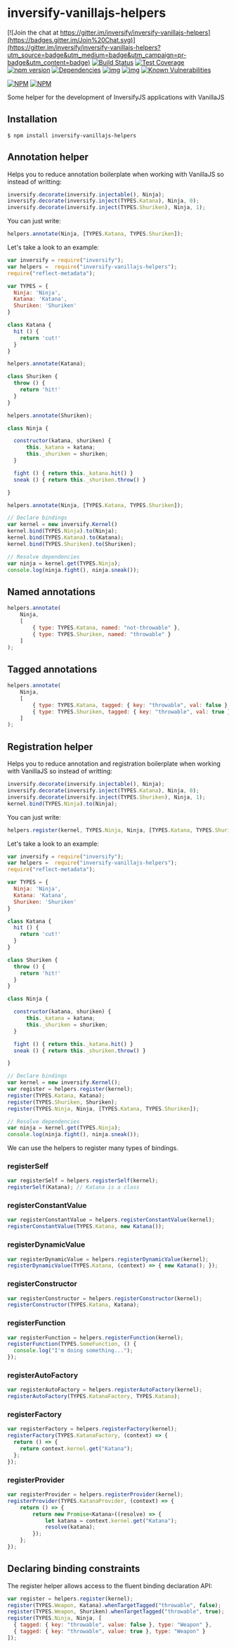 # inversify-vanillajs-helpers

[![Join the chat at https://gitter.im/inversify/inversify-vanillajs-helpers](https://badges.gitter.im/Join%20Chat.svg)](https://gitter.im/inversify/inversify-vanillajs-helpers?utm_source=badge&utm_medium=badge&utm_campaign=pr-badge&utm_content=badge)
[![Build Status](https://secure.travis-ci.org/inversify/inversify-vanillajs-helpers.svg?branch=master)](https://travis-ci.org/inversify/inversify-vanillajs-helpers)
[![Test Coverage](https://codeclimate.com/github/inversify/inversify-vanillajs-helpers/badges/coverage.svg)](https://codeclimate.com/github/inversify/inversify-vanillajs-helpers/coverage)
[![npm version](https://badge.fury.io/js/inversify-vanillajs-helpers.svg)](http://badge.fury.io/js/inversify-vanillajs-helpers)
[![Dependencies](https://david-dm.org/inversify/inversify-vanillajs-helpers.svg)](https://david-dm.org/inversify/inversify-vanillajs-helpers#info=dependencies)
[![img](https://david-dm.org/inversify/inversify-vanillajs-helpers/dev-status.svg)](https://david-dm.org/inversify/inversify-vanillajs-helpers/#info=devDependencies)
[![img](https://david-dm.org/inversify/inversify-vanillajs-helpers/peer-status.svg)](https://david-dm.org/inversify/inversify-vanillajs-helpers/#info=peerDependenciess)
[![Known Vulnerabilities](https://snyk.io/test/github/inversify/inversify-vanillajs-helpers/badge.svg)](https://snyk.io/test/github/inversify/inversify-vanillajs-helpers)

[![NPM](https://nodei.co/npm/inversify-vanillajs-helpers.png?downloads=true&downloadRank=true)](https://nodei.co/npm/inversify-vanillajs-helpers/)
[![NPM](https://nodei.co/npm-dl/inversify-vanillajs-helpers.png?months=9&height=3)](https://nodei.co/npm/inversify-vanillajs-helpers/)

Some helper for the development of InversifyJS applications with VanillaJS

## Installation
```
$ npm install inversify-vanillajs-helpers
```

## Annotation helper
Helps you to reduce annotation boilerplate when working with VanillaJS so instead of writting:

```js
inversify.decorate(inversify.injectable(), Ninja);
inversify.decorate(inversify.inject(TYPES.Katana), Ninja, 0);
inversify.decorate(inversify.inject(TYPES.Shuriken), Ninja, 1);
```
You can just write:

```js
helpers.annotate(Ninja, [TYPES.Katana, TYPES.Shuriken]);
```

Let's take a look to an example:

```js
var inversify = require("inversify");
var helpers =  require("inversify-vanillajs-helpers");
require("reflect-metadata");

var TYPES = {
  Ninja: 'Ninja',
  Katana: 'Katana',
  Shuriken: 'Shuriken'
}

class Katana {
  hit () {
    return 'cut!'
  }
}

helpers.annotate(Katana);

class Shuriken {
  throw () {
    return 'hit!'
  }
}

helpers.annotate(Shuriken);

class Ninja {

  constructor(katana, shuriken) {
      this._katana = katana;
      this._shuriken = shuriken;
  }

  fight () { return this._katana.hit() }
  sneak () { return this._shuriken.throw() }

}

helpers.annotate(Ninja, [TYPES.Katana, TYPES.Shuriken]);

// Declare bindings
var kernel = new inversify.Kernel()
kernel.bind(TYPES.Ninja).to(Ninja);
kernel.bind(TYPES.Katana).to(Katana);
kernel.bind(TYPES.Shuriken).to(Shuriken);

// Resolve dependencies
var ninja = kernel.get(TYPES.Ninja);
console.log(ninja.fight(), ninja.sneak());
```
## Named annotations

```js
helpers.annotate(
    Ninja,
    [
        { type: TYPES.Katana, named: "not-throwable" },
        { type: TYPES.Shuriken, named: "throwable" }
    ]
);
```

## Tagged annotations

```js
helpers.annotate(
    Ninja,
    [
        { type: TYPES.Katana, tagged: { key: "throwable", val: false } },
        { type: TYPES.Shuriken, tagged: { key: "throwable", val: true } }
    ]
);
```

## Registration helper
Helps you to reduce annotation and registration boilerplate when working with VanillaJS so instead of writting:

```js
inversify.decorate(inversify.injectable(), Ninja);
inversify.decorate(inversify.inject(TYPES.Katana), Ninja, 0);
inversify.decorate(inversify.inject(TYPES.Shuriken), Ninja, 1);
kernel.bind(TYPES.Ninja).to(Ninja);
```

You can just write:

```js
helpers.register(kernel, TYPES.Ninja, Ninja, [TYPES.Katana, TYPES.Shuriken]);
```

Let's take a look to an example:

```js
var inversify = require("inversify");
var helpers =  require("inversify-vanillajs-helpers");
require("reflect-metadata");

var TYPES = {
  Ninja: 'Ninja',
  Katana: 'Katana',
  Shuriken: 'Shuriken'
}

class Katana {
  hit () {
    return 'cut!'
  }
}

class Shuriken {
  throw () {
    return 'hit!'
  }
}

class Ninja {

  constructor(katana, shuriken) {
      this._katana = katana;
      this._shuriken = shuriken;
  }

  fight () { return this._katana.hit() }
  sneak () { return this._shuriken.throw() }

}

// Declare bindings
var kernel = new inversify.Kernel();
var register = helpers.register(kernel);
register(TYPES.Katana, Katana);
register(TYPES.Shuriken, Shuriken);
register(TYPES.Ninja, Ninja, [TYPES.Katana, TYPES.Shuriken]);

// Resolve dependencies
var ninja = kernel.get(TYPES.Ninja);
console.log(ninja.fight(), ninja.sneak());
```

We can use the helpers to register many types of bindings.

### registerSelf

```js
var registerSelf = helpers.registerSelf(kernel);
registerSelf(Katana); // Katana is a class
```

### registerConstantValue

```js
var registerConstantValue = helpers.registerConstantValue(kernel);
registerConstantValue(TYPES.Katana, new Katana());
```

### registerDynamicValue

```js
var registerDynamicValue = helpers.registerDynamicValue(kernel);
registerDynamicValue(TYPES.Katana, (context) => { new Katana(); });
```

### registerConstructor

```js
var registerConstructor = helpers.registerConstructor(kernel);
registerConstructor(TYPES.Katana, Katana);
```

### registerFunction

```js
var registerFunction = helpers.registerFunction(kernel);
registerFunction(TYPES.SomeFunction, () {
  console.log("I'm doing something...");
});
```

### registerAutoFactory

```js
var registerAutoFactory = helpers.registerAutoFactory(kernel);
registerAutoFactory(TYPES.KatanaFactory, TYPES.Katana);
```

### registerFactory

```js
var registerFactory = helpers.registerFactory(kernel);
registerFactory(TYPES.KatanaFactory, (context) => {
  return () => {
    return context.kernel.get("Katana");
  };
});
```

### registerProvider

```js
var registerProvider = helpers.registerProvider(kernel);
registerProvider(TYPES.KatanaProvider, (context) => {
    return () => {
        return new Promise<Katana>((resolve) => {
            let katana = context.kernel.get("Katana");
            resolve(katana);
        });
    };
});
```

## Declaring binding constraints

The register helper allows access to the fluent binding declaration API:

```js
var register = helpers.register(kernel);
register(TYPES.Weapon, Katana).whenTargetTagged("throwable", false);
register(TYPES.Weapon, Shuriken).whenTargetTagged("throwable", true);
register(TYPES.Ninja, Ninja, [
  { tagged: { key: "throwable", value: false }, type: "Weapon" },
  { tagged: { key: "throwable", value: true }, type: "Weapon" }
]);
```

